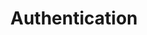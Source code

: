 ---
title: Authentication
position_number: 3
parameters:
  - name:
    content:
content_markdown: >-
  The Freight Exchange endpoints make use of JWT ([JSON Web
  Tokens](https://jwt.io/)) for secure authentication and authorization. This
  token is to be provided in the Authorization header of each HTTP request using
  the '[Bearer'](https://oauth.net/2/bearer-tokens/) scheme.


  In order to use the Freight Exchange API’s you need a business account with
  proper access. If you do not have your credentials, please address to
  Teleroute Integration team. The contact information can be found on
  the&nbsp;[...](https://teleroute.com/en-en/contact/support/){:
  target="_blank"}

  {: .info}


  You need to be authenticated for all API requests (except the authentication
  one).&nbsp;
right_code_blocks:
  - code_block:
    title:
    language: bash
---